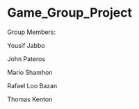 ﻿# Game_Group_Project
Group Members: 

Yousif Jabbo

John Pateros	

Mario Shamhon	

Rafael Loo Bazan

Thomas Kenton	
